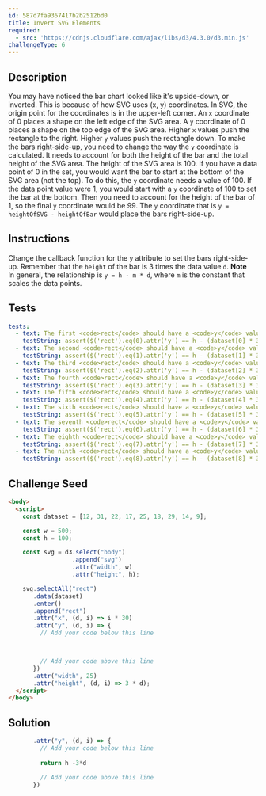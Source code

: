 ```yaml
---
id: 587d7fa9367417b2b2512bd0
title: Invert SVG Elements
required:
  - src: 'https://cdnjs.cloudflare.com/ajax/libs/d3/4.3.0/d3.min.js'
challengeType: 6
---
```


## Description
<section id='description'>
You may have noticed the bar chart looked like it's upside-down, or inverted. This is because of how SVG uses (x, y) coordinates.
In SVG, the origin point for the coordinates is in the upper-left corner. An <code>x</code> coordinate of 0 places a shape on the left edge of the SVG area. A <code>y</code> coordinate of 0 places a shape on the top edge of the SVG area. Higher <code>x</code> values push the rectangle to the right. Higher <code>y</code> values push the rectangle down.
To make the bars right-side-up, you need to change the way the <code>y</code> coordinate is calculated. It needs to account for both the height of the bar and the total height of the SVG area.
The height of the SVG area is 100. If you have a data point of 0 in the set, you would want the bar to start at the bottom of the SVG area (not the top). To do this, the <code>y</code> coordinate needs a value of 100. If the data point value were 1, you would start with a <code>y</code> coordinate of 100 to set the bar at the bottom. Then you need to account for the height of the bar of 1, so the final <code>y</code> coordinate would be 99.
The <code>y</code> coordinate that is <code>y = heightOfSVG - heightOfBar</code> would place the bars right-side-up.
</section>

## Instructions
<section id='instructions'>
Change the callback function for the <code>y</code> attribute to set the bars right-side-up. Remember that the <code>height</code> of the bar is 3 times the data value <code>d</code>.
<strong>Note</strong><br>In general, the relationship is <code>y = h - m * d</code>, where <code>m</code> is the constant that scales the data points.
</section>

## Tests
<section id='tests'>

```yml
tests:
  - text: The first <code>rect</code> should have a <code>y</code> value of 64.
    testString: assert($('rect').eq(0).attr('y') == h - (dataset[0] * 3), 'The first <code>rect</code> should have a <code>y</code> value of 64.');
  - text: The second <code>rect</code> should have a <code>y</code> value of 7.
    testString: assert($('rect').eq(1).attr('y') == h - (dataset[1] * 3), 'The second <code>rect</code> should have a <code>y</code> value of 7.');
  - text: The third <code>rect</code> should have a <code>y</code> value of 34.
    testString: assert($('rect').eq(2).attr('y') == h - (dataset[2] * 3), 'The third <code>rect</code> should have a <code>y</code> value of 34.');
  - text: The fourth <code>rect</code> should have a <code>y</code> value of 49.
    testString: assert($('rect').eq(3).attr('y') == h - (dataset[3] * 3), 'The fourth <code>rect</code> should have a <code>y</code> value of 49.');
  - text: The fifth <code>rect</code> should have a <code>y</code> value of 25.
    testString: assert($('rect').eq(4).attr('y') == h - (dataset[4] * 3), 'The fifth <code>rect</code> should have a <code>y</code> value of 25.');
  - text: The sixth <code>rect</code> should have a <code>y</code> value of 46.
    testString: assert($('rect').eq(5).attr('y') == h - (dataset[5] * 3), 'The sixth <code>rect</code> should have a <code>y</code> value of 46.');
  - text: The seventh <code>rect</code> should have a <code>y</code> value of 13.
    testString: assert($('rect').eq(6).attr('y') == h - (dataset[6] * 3), 'The seventh <code>rect</code> should have a <code>y</code> value of 13.');
  - text: The eighth <code>rect</code> should have a <code>y</code> value of 58.
    testString: assert($('rect').eq(7).attr('y') == h - (dataset[7] * 3), 'The eighth <code>rect</code> should have a <code>y</code> value of 58.');
  - text: The ninth <code>rect</code> should have a <code>y</code> value of 73.
    testString: assert($('rect').eq(8).attr('y') == h - (dataset[8] * 3), 'The ninth <code>rect</code> should have a <code>y</code> value of 73.');

```

</section>

## Challenge Seed
<section id='challengeSeed'>

<div id='html-seed'>

```html
<body>
  <script>
    const dataset = [12, 31, 22, 17, 25, 18, 29, 14, 9];

    const w = 500;
    const h = 100;

    const svg = d3.select("body")
                  .append("svg")
                  .attr("width", w)
                  .attr("height", h);

    svg.selectAll("rect")
       .data(dataset)
       .enter()
       .append("rect")
       .attr("x", (d, i) => i * 30)
       .attr("y", (d, i) => {
         // Add your code below this line



         // Add your code above this line
       })
       .attr("width", 25)
       .attr("height", (d, i) => 3 * d);
  </script>
</body>
```

</div>



</section>

## Solution
<section id='solution'>

```js
       .attr("y", (d, i) => {
         // Add your code below this line
         
         return h -3*d
         
         // Add your code above this line
       })
```
</section>
